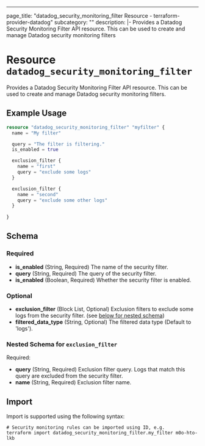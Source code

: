 ---
page_title: "datadog_security_monitoring_filter Resource - terraform-provider-datadog"
subcategory: ""
description: |-
  Provides a Datadog Security Monitoring Filter API resource. This can be used to create and manage Datadog security monitoring filters

# Resource `datadog_security_monitoring_filter`

Provides a Datadog Security Monitoring Filter API resource. This can be used to create and manage Datadog security monitoring filters.

## Example Usage

```terraform
resource "datadog_security_monitoring_filter" "myfilter" {
  name = "My filter"

  query = "The filter is filtering."
  is_enabled = true

  exclusion_filter {
    name = "first"
    query = "exclude some logs"
  }

  exclusion_filter {
    name = "second"
    query = "exclude some other logs"
  }
  
}
```

## Schema

### Required

- **is_enabled** (String, Required) The name of the security filter.
- **query** (String, Required) The query of the security filter.
- **is_enabled** (Boolean, Required) Whether the security filter is enabled.

### Optional

- **exclusion_filter** (Block List, Optional) Exclusion filters to exclude some logs from the security filter. (see [below for nested schema](#nestedblock--filter))
- **filtered_data_type** (String, Optional) The filtered data type (Default to 'logs').
  
<a id="nestedblock--filter"></a>
### Nested Schema for `exclusion_filter`

Required:

- **query** (String, Required) Exclusion filter query. Logs that match this query are excluded from the security filter.
- **name** (String, Required) Exclusion filter name.

## Import

Import is supported using the following syntax:

```shell
# Security monitoring rules can be imported using ID, e.g.
terraform import datadog_security_monitoring_filter.my_filter m0o-hto-lkb
```
